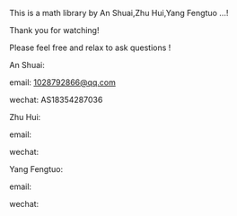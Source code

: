This is a math library by An Shuai,Zhu Hui,Yang Fengtuo ...!

Thank you for watching!

Please feel free and relax to ask questions !

An Shuai: 

email: 1028792866@qq.com

wechat: AS18354287036

Zhu Hui:

email:

wechat:

Yang Fengtuo: 

email: 

wechat:

